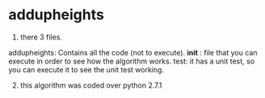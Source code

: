 # addupheights
1. there 3 files.

addupheights: Contains all the code (not to execute).
__init__ : file that you can execute in order to see how the algorithm works.
test: it has a unit test, so you can execute it to see the unit test working.

2. this algorithm was coded over python 2.7.1
